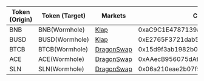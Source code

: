 | Token (Origin) | Token (Target) | Markets                           | Contract Address                           |
| -------------- | -------------- | --------------------------------- | ------------------------------------------ |
| BNB            | BNB(Wormhole)  | [Klap](https://www.klap.finance/) | 0xaC9C1E4787139aF4c751B1C0fadfb513C44Ed833 |
| BUSD           | BUSD(Wormhole) | [Klap](https://www.klap.finance/) | 0xE2765F3721dab5f080Cf14ACe661529e1ab9adE7 |
| BTCB           | BTCB(Wormhole) | [DragonSwap](https://dgswap.io/info/v3/tokens)  | 0x15d9f3ab1982b0e5a415451259994ff40369f584 |
| ACE           | ACE(Wormhole) | [DragonSwap](https://dgswap.io/info/v3/tokens)  | 0xAAecB956075dAf626Bc5d507bB38764E122CF209 |
| SLN           | SLN(Wormhole) | [DragonSwap](https://dgswap.io/info/v3/tokens)  | 0x06a210eae2b07f9dc22cdb10c2c77ca99b3d8968 |
